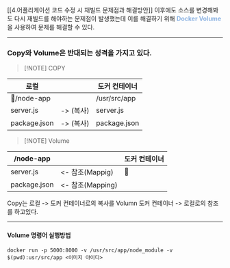 
[[4.어플리케이션 코드 수정 시 재빌드 문제점과 해결방안]] 이후에도 소스를 변경해봐도 다시 재빌드를 해야하는 문제점이 발생했는데 이를 해결하기 위해 <font color="#8db3e2"> **Docker Volume**</font>  을 사용하여 문제를 해결할 수 있다.

---

### Copy와 Volume은 반대되는 성격을 가지고 있다.

> [!NOTE] COPY 
> 
> 

| 로컬           |         | 도커 컨테이너      |
| ------------ | ------- | ------------ |
| /node-app   |         | /usr/src/app |
| server.js    | -> (복사) | server.js    |
| package.json | -> (복사) | package.json |


> [!NOTE] Volume

| /node-app    |                | 도커 컨테이너 |
| ------------ | -------------- | ------- |
| server.js    | <- 참조(Mappig)  |        |
| package.json | <- 참조(Mapping) |         |


Copy는 로컬 -> 도커 컨테이너로의 복사를
Volumn 도커 컨테이너 -> 로컬로의 참조를 하고있다.

---


#### Volume 명령어 실행방법


```Docker
docker run -p 5000:8000 -v /usr/src/app/node_module -v $(pwd):usr/src/app <이미지 아이디>
```

